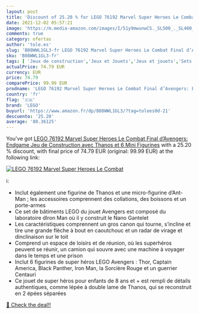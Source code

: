 ```yaml
---
layout: post
title: 'Discount of 25.20 % for LEGO 76192 Marvel Super Heroes Le Combat'
date: 2021-12-02 05:57:21
image: 'https://m.media-amazon.com/images/I/51y9mwunwCS._SL500_._SL400_.jpg'
comments: true
category: ofertas
author: 'tole.es'
slug: 'B08WWL1GL3-fr LEGO 76192 Marvel Super Heroes Le Combat Final d’Avengers:...'
sku: 'B08WWL1GL3-fr'
tags: [ 'Jeux de construction','Jeux et Jouets','Jeux et jouets','Sets de jeux de construction','lego', ]
actualPrice: 74.79 EUR
currency: EUR
price: 74.79
comparePrice: 99.99 EUR
prodname: 'LEGO 76192 Marvel Super Heroes Le Combat Final d’Avengers: Endgame  Jeu de Construction avec Thanos et 6 Mini Figurines'
country: 'fr'
flag: '🇫🇷'
brand: 'LEGO'
buyurl: 'https://www.amazon.fr/dp/B08WWL1GL3/?tag=tolees0d-21'
descuento: '25.20'
average: '80.36125'
---
```


You've got [LEGO 76192 Marvel Super Heroes Le Combat Final d’Avengers: Endgame  Jeu de Construction avec Thanos et 6 Mini Figurines](https://www.amazon.fr/dp/B08WWL1GL3/?tag=tolees0d-21) with a  25.20 % discount, with final price of 74.79 EUR (original: 99.99 EUR) at the following link:

[![LEGO 76192 Marvel Super Heroes Le Combat](https://m.media-amazon.com/images/I/51y9mwunwCS._SL500_._SL400_.jpg)](https://www.amazon.fr/dp/B08WWL1GL3/?tag=tolees0d-21)

ℹ️:

- Inclut également une figurine de Thanos et une micro-figurine d’Ant-Man ; les accessoires comprennent des collations, des boissons et un porte-armes
- Ce set de bâtiments LEGO du jouet Avengers est composé du laboratoire dIron Man où il y construit le Nano Gantelet
- Les caractéristiques comprennent un gros canon qui tourne, s’incline et tire une grande flèche à bout en caoutchouc et un radar de virage et dinclinaison sur le toit
- Comprend un espace de loisirs et de réunion, où les superhéros peuvent se réunir, un camion qui souvre avec une machine à voyager dans le temps et une prison
- Inclut 6 figurines de super héros LEGO Avengers : Thor, Captain America, Black Panther, Iron Man, la Sorcière Rouge et un guerrier Centauri
- Ce jouet de super héros pour enfants de 8 ans et + est rempli de détails authentiques, comme lépée à double lame de Thanos, qui se reconstruit en 2 épées séparées

[🛒 Check the deal!!](https://www.amazon.fr/dp/B08WWL1GL3/?tag=tolees0d-21)
